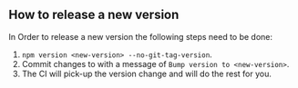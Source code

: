 ## How to release a new version

In Order to release a new version the following steps need to be done:

1. `npm version <new-version> --no-git-tag-version`.
2. Commit changes to with a message of `Bump version to <new-version>`.
3. The CI will pick-up the version change and will do the rest for you.